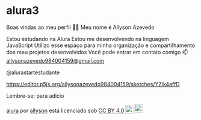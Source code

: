 # alura3
Boas vindas ao meu perfil 💙💙
Meu nome é Allyson Azevedo

Estou estudando na Alura
Estou me desenvolvendo na linguagem JavaScript
Utilizo esse espaço para minha organização e compartilhamento dos meu projetos desenvolvidos
Você pode entrar em contato comigo 📫
allysonazevedo984004159@gmail.com

@alurastartestudante

https://editor.p5js.org/allysonazevedo984004159/sketches/YZik4affD

Lembre-se: para adicio

<p xmlns:cc="http://creativecommons.org/ns#" xmlns:dct="http://purl.org/dc/terms/"><a property="dct:title" rel="cc :attributionURL" href="https://editor.p5js.org/allysonazevedo984004159/sketches/HXIYJXESL">alura</a> por <a rel="cc:attributionURL dct:creator" property="cc:attributionName" href= "https://github.com/8171638">allyson</a> está licenciado sob <a href="https://creativecommons.org/licenses/by/4.0/?ref=chooser-v1" target="_blank " rel="license noopener noreferrer" style="display:inline-block;">CC BY 4.0<img style="height:22px!important;margin-left:3px;vertical-align:text-bottom;" src="https://mirrors.creativecommons.org/presskit/icons/cc.svg?ref=chooser-v1" alt=""><img style="height:22px!important;margin-left:3px;vertical -align: texto inferior;" src="https://mirrors.creativecommons.org/presskit/icons/by.svg?ref=chooser-v1" alt=""></a></p>
